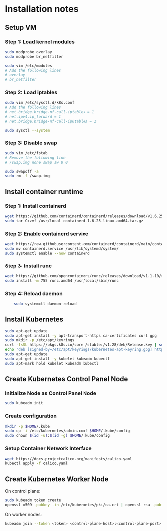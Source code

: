# Installation notes

## Setup VM

### Step 1: Load kernel modules

```bash
sudo modprobe overlay
sudo modprobe br_netfilter

sudo vim /etc/modules
# Add the following lines
# overlay
# br_netfilter
```

### Step 2: Load iptables

```bash
sudo vim /etc/sysctl.d/k8s.conf
# Add the following lines
# net.bridge.bridge-nf-call-iptables = 1
# net.ipv4.ip_forward = 1
# net.bridge.bridge-nf-call-ip6tables = 1

sudo sysctl --system
```

### Step 3: Disable swap

```bash
sudo vim /etc/fstab
# Remove the following line
# /swap.img none swap sw 0 0

sudo swapoff -a
sudo rm -f /swap.img
```

## Install container runtime

### Step 1: Install containerd

```bash
wget https://github.com/containerd/containerd/releases/download/v1.6.25/containerd-1.6.25-linux-amd64.tar.gz
sudo tar Cxzvf /usr/local containerd-1.6.25-linux-amd64.tar.gz
```

### Step 2: Enable containerd service

```bash
wget https://raw.githubusercontent.com/containerd/containerd/main/containerd.service
sudo mv containerd.service /usr/lib/systemd/system/
sudo systemctl enable --now containerd
```

### Step 3: Install runc

```bash
wget https://github.com/opencontainers/runc/releases/download/v1.1.10/runc.amd64
sudo install -m 755 runc.amd64 /usr/local/sbin/runc
```

### Step 4: Reload daemon

```bash
	sudo systemctl daemon-reload
```

## Install Kubernetes

```bash
sudo apt-get update
sudo apt-get install -y apt-transport-https ca-certificates curl gpg
sudo mkdir -p /etc/apt/keyrings
curl -fsSL https://pkgs.k8s.io/core:/stable:/v1.28/deb/Release.key | sudo gpg --dearmor -o /etc/apt/keyrings/kubernetes-apt-keyring.gpg
echo 'deb [signed-by=/etc/apt/keyrings/kubernetes-apt-keyring.gpg] https://pkgs.k8s.io/core:/stable:/v1.28/deb/ /' | sudo tee /etc/apt/sources.list.d/kubernetes.list
sudo apt-get update
sudo apt-get install -y kubelet kubeadm kubectl
sudo apt-mark hold kubelet kubeadm kubectl
```

## Create Kubernetes Control Panel Node

### Initialize Node as Control Panel Node

```bash
sudo kubeadm init
```

### Create configuration

```bash
mkdir -p $HOME/.kube
sudo cp -i /etc/kubernetes/admin.conf $HOME/.kube/config
sudo chown $(id -u):$(id -g) $HOME/.kube/config
```

### Setup Container Network Interface

```bash
wget https://docs.projectcalico.org/manifests/calico.yaml
kubectl apply -f calico.yaml
```

## Create Kubernetes Worker Node

On control plane:

```bash
sudo kubeadm token create
openssl x509 -pubkey -in /etc/kubernetes/pki/ca.crt | openssl rsa -pubin -outform der 2>/dev/null | openssl dgst -sha256 -hex | sed 's/^.* //'
```

On worker nodes:

```bash
kubeadm join --token <token> <control-plane-host>:<control-plane-port> --discovery-token-ca-cert-hash sha256:<hash>
```
